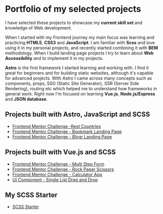 # Portfolio of my selected projects
I have selected these projects to showcase my **current skill set** and knowledge of Web development. 

When I started with my Frontend journey my main focus was learning and practicing **HTML5**, **CSS3** and **JavaScript**. I am familiar with **Scss** and love using it in my personal projects, and recently started combining it with **BEM** methodology. When I build landing page projects I try to learn about **Web Accessibility** and to implement it in my projects.

**Astro** is the first framework I started learning and working with. I find it great for beginners and for building static websites, although it's capable for advanced projects. With Astro I came across many concepts such as components, props, SSG (Static Site Generator), SSR (Server Side Rendering), routing etc which helped me to understand how frameworks in general work. Right now I'm focused on learning **Vue.js**, **Node.js/Express** and **JSON database**.

## Projects built with Astro, JavaScript and SCSS
- [Frontend Mentor Challenge -Rest Countries](https://github.com/amerrika/rest-countries-astro.git)
- [Frontend Mentor Challenge - Bookmark Landing Page](https://github.com/amerrika/bookmark-landing-page)
- [Frontend Mentor Challenge - Blogr Landing Page](https://github.com/amerrika/blogr-landing-page.git)

## Projects built with Vue.js and SCSS
- [Frontend Mentor Challenge - Multi Step Form](https://github.com/amerrika/multi-step-form)
- [Frontend Mentor Challenge - Rock Paper Scissors](https://github.com/amerrika/rock-paper-scissors)
- [Frontend Mentor Challenge - Calculator App](https://github.com/amerrika/calculator-app.git)
- [UI Component - Single List Drag and Drop](https://github.com/amerrika/drag-drop-vue.git)

## My SCSS Starter
- [SCSS Starter](https://github.com/amerrika/scss-starter.git)

